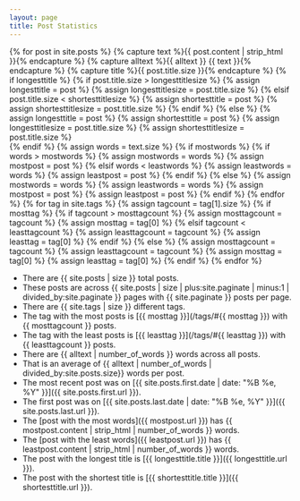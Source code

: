 ```yaml
---
layout: page
title: Post Statistics
---
```


{% for post in site.posts %}
  {% capture text %}{{ post.content | strip_html }}{% endcapture %}
  {% capture alltext %}{{ alltext }} {{ text }}{% endcapture %}
  {% capture title %}{{ post.title.size }}{% endcapture %}
  {% if longesttitle %}
      {% if post.title.size > longesttitlesize %}
      {% assign longesttitle = post %}
      {% assign longesttitlesize = post.title.size %}
    {% elsif post.title.size < shortesttitlesize %}
      {% assign shortesttitle = post %}
      {% assign shortesttitlesize = post.title.size %}
    {% endif %}
  {% else %}
    {% assign longesttitle = post %}
    {% assign shortesttitle = post %}
    {% assign longesttitlesize = post.title.size %}
    {% assign shortesttitlesize = post.title.size %}  
  {% endif %}
  {% assign words = text.size %}
  {% if mostwords %}
    {% if words > mostwords %}
      {% assign mostwords = words %}
      {% assign mostpost = post %}
    {% elsif words < leastwords %}
      {% assign leastwords = words %}
      {% assign leastpost = post %}
    {% endif %}
  {% else %}
    {% assign mostwords = words %}
    {% assign leastwords = words %}
    {% assign mostpost = post %}
    {% assign leastpost = post %}
  {% endif %}
{% endfor %}
{% for tag in site.tags %}
  {% assign tagcount = tag[1].size %}
  {% if mosttag %}
    {% if tagcount > mosttagcount %}
      {% assign mosttagcount = tagcount %}
      {% assign mosttag = tag[0] %}
    {% elsif tagcount < leasttagcount %}
      {% assign leasttagcount = tagcount %}
      {% assign leasttag = tag[0] %}
    {% endif %}
  {% else %}
      {% assign mosttagcount = tagcount %}
      {% assign leasttagcount = tagcount %}
      {% assign mosttag = tag[0] %}
      {% assign leasttag = tag[0] %}
  {% endif %}
{% endfor %}

* There are {{ site.posts | size }} total posts.
* These posts are across {{ site.posts | size | plus:site.paginate | minus:1 | divided_by:site.paginate }} pages with {{ site.paginate }} posts per page.
* There are {{ site.tags | size }} different tags.
* The tag with the most posts is [{{ mosttag }}](/tags/#{{ mosttag }}) with {{ mosttagcount }} posts.
* The tag with the least posts is [{{ leasttag }}](/tags/#{{ leasttag }}) with {{ leasttagcount }} posts.
* There are {{ alltext | number_of_words }} words across all posts.
* That is an average of {{ alltext | number_of_words | divided_by:site.posts.size}} words per post.
* The most recent post was on [{{ site.posts.first.date | date: "%B %e, %Y" }}]({{ site.posts.first.url }}).
* The first post was on [{{ site.posts.last.date | date: "%B %e, %Y" }}]({{ site.posts.last.url }}).
* The [post with the most words]({{ mostpost.url }}) has {{ mostpost.content | strip_html | number_of_words }} words.
* The [post with the least words]({{ leastpost.url }}) has {{ leastpost.content | strip_html | number_of_words }} words.
* The post with the longest title is [{{ longesttitle.title }}]({{ longesttitle.url }}).
* The post with the shortest title is [{{ shortesttitle.title }}]({{ shortesttitle.url }}).
